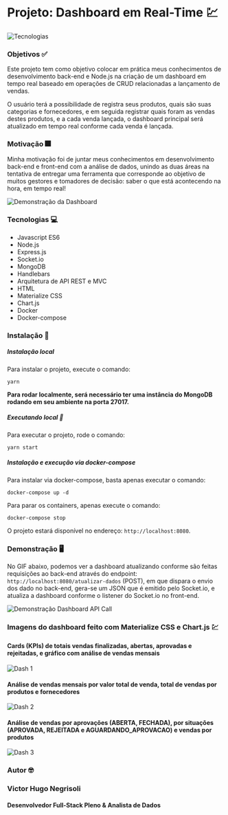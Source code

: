 # Projeto: Dashboard em Real-Time :chart:

![Tecnologias](https://uploaddeimagens.com.br/images/002/847/499/original/tecnologias.png?1598366640)

### Objetivos :white_check_mark:

Este projeto tem como objetivo colocar em prática meus conhecimentos de desenvolvimento back-end e Node.js 
na criação de um dashboard em tempo real baseado em operações de CRUD relacionadas a lançamento de vendas.

O usuário terá a possibilidade de registra seus produtos, quais são suas categorias e fornecedores, e em seguida
registrar quais foram as vendas destes produtos, e a cada venda lançada, o dashboard principal será atualizado 
em tempo real conforme cada venda é lançada.

### Motivação 🎆 

Minha motivação foi de juntar meus conhecimentos em desenvolvimento back-end e front-end com a análise de dados,
unindo as duas áreas na tentativa de entregar uma ferramenta que corresponde ao objetivo de muitos gestores e 
tomadores de decisão: saber o que está acontecendo na hora, em tempo real!

![Demonstração da Dashboard](https://github.com/vhnegrisoli/realtime_dashboard_socketio/blob/master/dashboard_demo.gif)

### Tecnologias :computer:

* Javascript ES6
* Node.js
* Express.js
* Socket.io
* MongoDB
* Handlebars
* Arquitetura de API REST e MVC
* HTML
* Materialize CSS
* Chart.js
* Docker
* Docker-compose

### Instalação :floppy_disk:

##### Instalação local

Para instalar o projeto, execute o comando:

`yarn`

**Para rodar localmente, será necessário ter uma instância do MongoDB rodando em seu ambiente na porta 27017.**

##### Executando local :dvd:

Para executar o projeto, rode o comando:

`yarn start`

##### Instalação e execução via docker-compose

Para instalar via docker-compose, basta apenas executar o comando:

`docker-compose up -d`

Para parar os containers, apenas execute o comando:

`docker-compose stop`

O projeto estará disponível no endereço: `http://localhost:8080`.

### Demonstração :desktop_computer:

No GIF abaixo, podemos ver a dashboard atualizando conforme são feitas
requisições ao back-end através do endpoint: `http://localhost:8080/atualizar-dados` (POST), em que
dispara o envio dos dado no back-end, gera-se um JSON que é emitido pelo Socket.io, e atualiza 
a dashboard conforme o listener do Socket.io no front-end.

![Demonstração Dashboard API Call](https://github.com/vhnegrisoli/realtime_dashboard_socketio/blob/master/dashboard_rest_demo.gif)

### Imagens do dashboard feito com Materialize CSS e Chart.js :chart:

#### Cards (KPIs) de totais vendas finalizadas, abertas, aprovadas e rejeitadas, e gráfico com análise de vendas mensais

![Dash 1](https://uploaddeimagens.com.br/images/002/847/585/full/dashboard_01.png?1598368140)

#### Análise de vendas mensais por valor total de venda, total de vendas por produtos e fornecedores

![Dash 2](https://uploaddeimagens.com.br/images/002/847/586/original/dashboard_02.png?1598368143)

#### Análise de vendas por aprovações (ABERTA, FECHADA), por situações (APROVADA, REJEITADA e AGUARDANDO_APROVACAO) e vendas por produtos

![Dash 3](https://uploaddeimagens.com.br/images/002/847/587/original/dashboard_03.png?1598368146)

### Autor :nerd_face:

### Victor Hugo Negrisoli
#### Desenvolvedor Full-Stack Pleno & Analista de Dados
